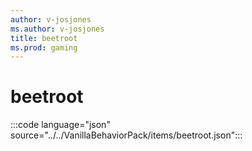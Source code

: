 ```yaml
---
author: v-josjones
ms.author: v-josjones
title: beetroot
ms.prod: gaming
---
```


# beetroot

:::code language="json" source="../../VanillaBehaviorPack/items/beetroot.json":::
